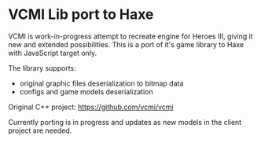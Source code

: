 # VCMI Lib port to Haxe

VCMI is work-in-progress attempt to recreate engine for Heroes III, giving it new and extended possibilities. This is a port of it's game library to Haxe with JavaScript target only.

The library supports:
- original graphic files deserialization to bitmap data
- configs and game models deserialization

Original C++ project: https://github.com/vcmi/vcmi

Currently porting is in progress and updates as new models in the client project are needed.
